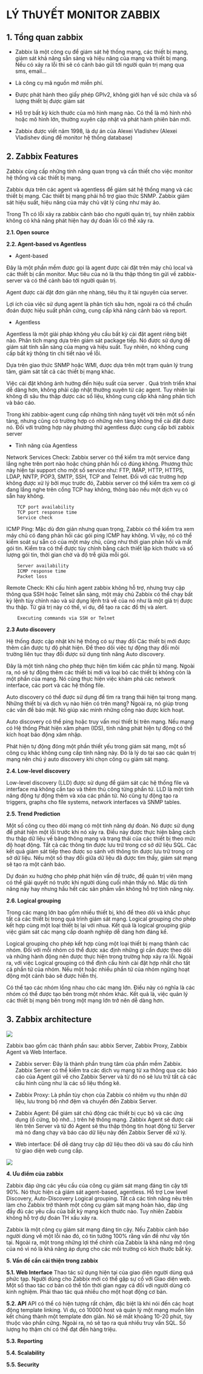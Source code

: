 # LÝ ThUYẾT MONITOR ZABBIX #

## 1. Tổng quan zabbix ##

+ Zabbix là một công cụ để  giám sát hệ thống mạng, các thiết bị mạng, giám sát khả năng sẵn sàng và hiệu năng của mạng và thiết bị mạng. Nếu có xảy ra lỗi thì sẽ có cảnh báo gửi tới người quản trị mạng qua sms, email...

+ Là công cụ mã nguồn mở miễn phí. 


+ Được phát hành theo giấy phép GPlv2, không giới hạn về sức chứa và số lượng thiết bị được giám sát

+ Hỗ trợ bất kỳ kích thước của mô hình mạng nào. Có thể là mô hình nhỏ hoặc mô hình lớn, thường xuyên cập nhật và phát hành phiên bản mới.
+ Zabbix được viết năm 1998, là dự án của Alexei Vladishev (Alexei Vladishev dùng để monitor hệ thống database)

## 2. Zabbix Features ## 

Zabbix cũng cấp những tính năng quan trọng và cần thiết cho việc monitor hệ thống và các thiết bị mạng.

Zabbix dựa trên các agent và agentless để giám sát hệ thống mạng và các thiết bị mạng. Các thiết bị mạng phải hỗ trợ giao thức SNMP. Zabbix giám sát hiệu suất, hiệu năng của máy chủ vật lý cũng như máy ảo.

Trong Th có lỗi xảy ra zabbix cảnh báo cho người quản trị, tuy nhiên zabbix không có khả năng phát hiện hay dự đoán lỗi có thể xảy ra.

**2.1. Open source**

**2.2. Agent-based vs Agentless**

* Agent-based

Đây là một phần mềm được gọi là agent được cài đặt trên máy chủ local và các thiết bị cần monitor. Mục tiêu của nó là thu thập thông tin gửi về zabbix-server và có thể cảnh báo tới người quản trị.

Agent được cài đặt đơn giản nhẹ nhàng, tiêu thụ ít tài nguyên của server.

Lợi ích của việc sử dụng agent là phân tích sâu hơn, ngoài ra có thể chuẩn đoán được hiệu suất phần cứng, cung cấp khả năng cảnh bảo và report.

*  Agentless

Agentless là một giải pháp không yêu cầu bất kỳ cài đặt agent riêng biệt nào. Phân tích mạng dựa trên giám sát package tiếp. Nó được sử dụng để giám sát tính sẵn sàng của mạng và hiệu suất. Tuy nhiên, nó không cung cấp bất kỳ thông tin chi tiết nào về lỗi.

Dựa trên giao thức SNMP hoặc WMI, được dựa trên một trạm quản lý trung tâm, giám sát tất cả các thiết bị mạng khác.


Việc cài đặt không ảnh hưởng đến hiệu suất của server . Quá trình triển khai dễ dàng hơn, không phải cập nhật thường xuyên từ các agent. Tuy nhiên lại không đi sâu thu thập được các số liệu, không cung cấp khả năng phân tích và báo cáo.

Trong khi zabbix-agent cung cấp những tính năng tuyệt vời trên một số nền tảng, nhưng cũng có trường hợp có những nên tảng không thể cài đặt được nó. Đối với trường hợp này phương thứ agentless được cung cấp bới zabbix server

- Tính năng của Agentless

Network Services Check: Zabbix server có thể kiểm tra một service đang lắng nghe trên port nào hoặc chúng phản hồi có đúng không. Phương thức này hiện tại support cho một số service như: FTP, IMAP, HTTP, HTTPS, LDAP, NNTP, POP3, SMTP, SSH, TCP and Telnet. Đối với các trường hợp không được xử lý bởi mục trước đó, Zabbix server có thể kiểm tra xem có gì đang lắng nghe trên cổng TCP hay không, thông báo nếu một dịch vụ có sẵn hay không.

        TCP port availability
        TCP port response time
        Service check
        
ICMP Ping:  Mặc dù đơn giản nhưng quan trọng, Zabbix có thể kiểm tra xem máy chủ có đang phản hồi các gói ping ICMP hay không. Vì vậy, nó có thể kiểm soát sự sẵn có của một máy chủ, cũng như thời gian phản hồi và mất gói tin.
Kiểm tra có thể được tùy chỉnh bằng cách thiết lập kích thước và số lượng gói tin, thời gian chờ và độ trễ giữa mỗi gói.

        Server availability
        ICMP response time
        Packet loss
Remote Check: Khi cấu hình agent zabbix không hỗ trợ, nhưng truy cập thông qua SSH hoặc Telnet sẵn sàng, một máy chủ Zabbix có thể chạy bất kỳ lệnh tùy chỉnh nào và sử dụng lệnh trả về của nó như là một giá trị được thu thập. Từ giá trị này có thể, ví dụ, để tạo ra các đồ thị và alert.

        Executing commands via SSH or Telnet


**2.3 Auto discovery**

Hệ thống được cập nhật khi hệ thông có sự thay đổi Các thiết bị mới được thêm cần được tự độ phát hiện. 
Để theo dõi việc tự động thay đổi môi trường liên tục thay đổi được sử dụng tính năng Auto discovery.

Đây là một tính năng cho phép thực hiện tìm kiếm các phần tử mạng. Ngoài ra, nó sẽ tự động thêm các thiết bị mới và loại bỏ các thiết bị không còn là một phần của mạng. Nó cũng thực hiện việc khám phá các network interface, các port và các hệ thống file.

Auto discovery có thể được sử dụng để tìm ra trạng thái hiện tại trong mạng. Những thiết bị và dịch vụ nào hiện có trên mạng? Ngoài ra, nó giúp trong các vấn đề bảo mật. Nó giúp xác minh những cổng nào được kích hoạt.

Auto discovery có thể ping hoặc truy vấn mọi thiết bị trên mạng. Nếu mạng có Hệ thống Phát hiện xâm phạm (IDS), tính năng phát hiện tự động có thể kích hoạt báo động xâm nhập.

Phát hiện tự động đóng một phần thiết yếu trong giám sát mạng, một số công cụ  khác không cung cấp tính năng này. Đó là lý do tại sao các quản trị mạng nên chú ý auto discovery khi chọn công cụ giám sát mạng.

**2.4. Low-level discovery**

 Low-level discovery (LLD) được sử dụng để giám sát các hệ thống file và interface mà không cần tạo và thêm thủ công từng phần tử. LLD là một tính năng động tự động thêm và xóa các phần tử. Nó cũng tự động tạo ra triggers, graphs cho file systems, network interfaces và SNMP tables.

**2.5. Trend Prediction**

Một số công cụ theo dõi mạng có một tính năng dự đoán. Nó được sử dụng để phát hiện một lỗi trước khi nó xảy ra. Điều này được thực hiện bằng cách thu thập dữ liệu về băng thông mạng và trạng thái của các thiết bị theo mức độ hoạt động. Tất cả các thông tin được lưu trữ trong cơ sở dữ liệu SQL. Các kết quả giám sát tiếp theo được so sánh với thông tin được lưu trữ trong cơ sở dữ liệu. Nếu một số thay đổi giữa dữ liệu đã được tìm thấy, giám sát mạng sẽ tạo ra một cảnh báo.

Dự đoán xu hướng cho phép phát hiện vấn đề trước, để quản trị viên mạng có thể giải quyết nó trước khi người dùng cuối nhận thấy nó. Mặc dù tính năng này hay nhưng hầu hết các sản phẩm vẫn không hỗ trợ tính năng này.

**2.6. Logical grouping**

Trong các mạng lớn bao gồm nhiều thiết bị, khó để theo dõi và khắc phục tất cả các thiết bị trong quá trình giám sát mạng. Logical grouping cho phép kết hợp cùng một loại thiết bị lại với nhua. Kết quả là logical grouping giúp việc giám sát các mạng cấp doanh nghiệp dễ dàng hơn đáng kể.

Logical grouping cho phép kết hợp cùng một loại thiết bị mạng thành các nhóm. Đối với mỗi nhóm có thể được xác định những gì cần được theo dõi và những hành động nên được thực hiện trong trường hợp xảy ra lỗi. Ngoài ra, với việc Logical grouping có thể định cấu hình cài đặt hợp nhất cho tất cả phần tử của nhóm. Nếu một hoặc nhiều phần tử của nhóm ngừng hoạt động một cảnh báo sẽ được hiển thị.

Có thể tạo các nhóm lồng nhau cho các mạng lớn. Điều này có nghĩa là các nhóm có thể được tạo bên trong một nhóm khác. Kết quả là, việc quản lý các thiết bị mạng bên trong một mạng lớn trở nên dễ dàng hơn.

## 3. Zabbix architecture ##

![](https://i.imgur.com/pJk3TPx.png)


Zabbix bao gồm các thành phần sau: abbix Server, Zabbix Proxy, Zabbix Agent
và Web Interface.

+ Zabbix server: Đây là thành phần trung tâm của phần mềm Zabbix. Zabbix Server có thể kiểm tra các dịch vụ mạng từ xa thông qua các báo cáo của Agent gửi về cho Zabbix Server và từ đó nó sẽ lưu trữ tất cả các cấu hình cũng như là các số liệu thống kê.


+ Zabbix Proxy: Là phần tùy chọn của Zabbix có nhiệm vụ thu nhận dữ liệu, lưu trong bộ nhớ đệm và chuyển đến Zabbix Server.


+ Zabbix Agent: Để giám sát chủ động các thiết bị cục bộ và các ứng dụng (ổ cứng, bộ nhớ…) trên hệ thống mạng. Zabbix Agent sẽ được cài lên trên Server và từ đó Agent sẽ thu thập thông tin hoạt động từ Server mà nó đang chạy và báo cáo dữ liệu này đến Zabbix Server để xử lý.


+ Web interface: Để dễ dàng truy cập dữ liệu theo dõi và sau đó cấu hình từ giao diện web cung cấp.


![](https://i.imgur.com/3Wz2NkO.png)

**4. Ưu điểm của zabbix**

Zabbix đáp ứng các yêu cầu của công cụ giám sát mạng đáng tin cậy tới 90%. Nó thực hiện cả giám sát agent-based, agentless. Hỗ trợ Low level Discovery, Auto-Discovery Logical grouping. Tất cả các tính năng nêu trên làm cho Zabbix trở thành một công cụ giám sát mạng hoàn hảo, đáp ứng đầy đủ các yêu cầu của bất kỳ mạng kích thước nào. Tuy nhiên Zabbix không hỗ trợ dự đoán TH xấu xảy ra.

Zabbix là một công cụ giám sát mạng đáng tin cậy. Nếu Zabbix cảnh báo người dùng về một lỗi nào đó, có tin tưởng 100% rằng vấn đề như vậy tồn tại. Ngoài ra, một trong những lợi thế chính của Zabbix là khả năng mở rộng của nó vì nó là khả năng áp dụng cho các môi trường có kích thước bất kỳ.


**5. Vấn đề cần cải thiện trong zabbix**

**5.1. Web Interface**
Thao tác sử dụng hiện tại của giao diện người dùng quá phức tạp. Người dùng cho Zabbix mới có thể gặp sự cố với Giao diện web. Một số thao tác cơ bản có thể tốn thời gian ngay cả đối với người dùng có kinh nghiệm. Phải thao tác quá nhiều cho một hoạt động cơ bản.

**5.2. API**
API có thể có hiện tượng rất chậm, đặc biệt là khi nói đến các hoạt động template linking. Ví dụ, có 10000 host và quản lý một mạng muốn liên kết chúng thành một template đơn giản. Nó sẽ mất khoảng 10-20 phút, tùy thuộc vào phần cứng. Ngoài ra, nó sẽ tạo ra quá nhiều truy vấn SQL. Số lượng họ thậm chí có thể đạt đến hàng triệu.

**5.3. Reporting**

**5.4. Scalability**

**5.5. Security**